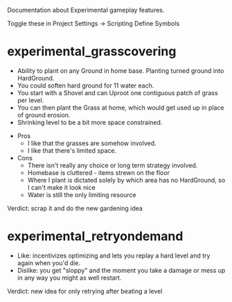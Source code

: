 Documentation about Experimental gameplay features.

Toggle these in Project Settings -> Scripting Define Symbols

experimental_grasscovering
==========================

* Ability to plant on any Ground in home base. Planting turned ground into HardGround.
* You could soften hard ground for 11 water each.
* You start with a Shovel and can Uproot one contiguous patch of grass per level.
* You can then plant the Grass at home, which would get used up in place of ground erosion.
* Shrinking level to be a bit more space constrained.

- Pros
  - I like that the grasses are somehow involved.
  - I like that there's limited space.
- Cons
  - There isn't really any choice or long term strategy involved.
  - Homebase is cluttered - items strewn on the floor
  - Where I plant is dictated solely by which area has no HardGround, so I can't make it look nice
  - Water is still the only limiting resource

Verdict: scrap it and do the new gardening idea

experimental_retryondemand
==========================

- Like: incentivizes optimizing and lets you replay a hard level and try again when you'd die.
- Dislike: you get "sloppy" and the moment you take a damage or mess up in any way you might as well restart.

Verdict: new idea for only retrying after beating a level